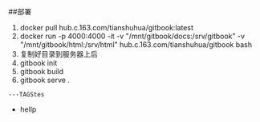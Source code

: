 ##部署
1. docker pull hub.c.163.com/tianshuhua/gitbook:latest
2. docker run -p 4000:4000 -it -v "/mnt/gitbook/docs:/srv/gitbook" -v "/mnt/gitbook/html:/srv/html"  hub.c.163.com/tianshuhua/gitbook bash
3. 复制好目录到服务器上后
4. gitbook init
5. gitbook build
6. gitbook serve .


```
---TAGStes
```

* hellp
